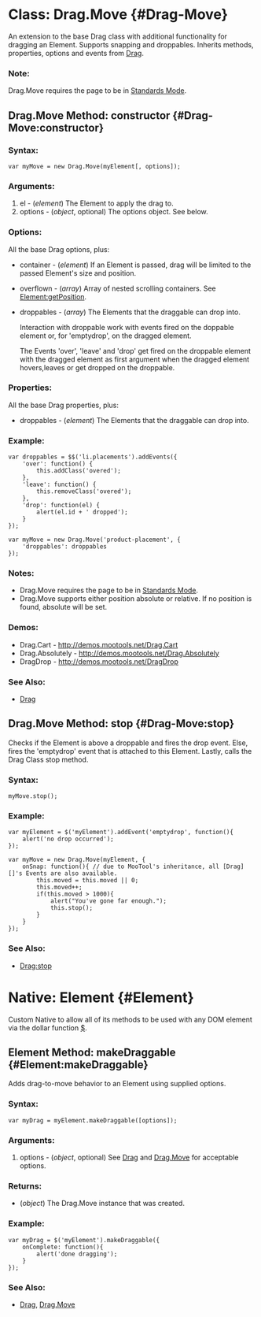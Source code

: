 Class: Drag.Move {#Drag-Move}
=============================

An extension to the base Drag class with additional functionality for dragging an Element.  Supports snapping and droppables.
Inherits methods, properties, options and events from [Drag][].

### Note:

Drag.Move requires the page to be in [Standards Mode](http://hsivonen.iki.fi/doctype/).


Drag.Move Method: constructor {#Drag-Move:constructor}
-------------------------------------------------

### Syntax:

	var myMove = new Drag.Move(myElement[, options]);

### Arguments:

1. el      - (*element*) The Element to apply the drag to.
2. options - (*object*, optional) The options object. See below.

### Options:

All the base Drag options, plus:
	
* container  - (*element*) If an Element is passed, drag will be limited to the passed Element's size and position.
* overflown  - (*array*) Array of nested scrolling containers. See [Element:getPosition](/Element/#getPosition).
* droppables - (*array*) The Elements that the draggable can drop into.
	
	Interaction with droppable work with events fired on the doppable element or, for 'emptydrop', on the dragged element.
	
	The Events 'over', 'leave' and 'drop' get fired on the droppable element with the dragged element as first argument when the dragged element hovers,leaves or get dropped on the droppable.

### Properties:

All the base Drag properties, plus:

* droppables - (*element*) The Elements that the draggable can drop into.

### Example:

	var droppables = $$('li.placements').addEvents({
		'over': function() {
			this.addClass('overed');
		},
		'leave': function() {
			this.removeClass('overed');
		},
		'drop': function(el) {
			alert(el.id + ' dropped');
		}
	});
	
	var myMove = new Drag.Move('product-placement', {
		'droppables': droppables
	});

### Notes:

- Drag.Move requires the page to be in [Standards Mode](http://hsivonen.iki.fi/doctype/).
- Drag.Move supports either position absolute or relative. If no position is found, absolute will be set.

### Demos:

* Drag.Cart - <http://demos.mootools.net/Drag.Cart>
* Drag.Absolutely - <http://demos.mootools.net/Drag.Absolutely>
* DragDrop - <http://demos.mootools.net/DragDrop>

### See Also:

- [Drag][]



Drag.Move Method: stop {#Drag-Move:stop}
-------------------------------------------------

Checks if the Element is above a droppable and fires the drop event. Else, fires the 'emptydrop' event that is attached to this Element. Lastly, calls the Drag Class stop method.

### Syntax:

	myMove.stop();

### Example:

	var myElement = $('myElement').addEvent('emptydrop', function(){
		alert('no drop occurred');
	});

	var myMove = new Drag.Move(myElement, {
		onSnap: function(){ // due to MooTool's inheritance, all [Drag][]'s Events are also available.
			this.moved = this.moved || 0;
			this.moved++;
			if(this.moved > 1000){
				alert("You've gone far enough.");
				this.stop();
			}
		}
	});

### See Also:

- [Drag:stop][]



Native: Element {#Element}
==========================

Custom Native to allow all of its methods to be used with any DOM element via the dollar function [$][].



Element Method: makeDraggable {#Element:makeDraggable}
------------------------------------------------------

Adds drag-to-move behavior to an Element using supplied options.

### Syntax:

	var myDrag = myElement.makeDraggable([options]);

### Arguments:

1. options - (*object*, optional) See [Drag][] and [Drag.Move](#Drag-Move) for acceptable options.

### Returns:

* (*object*) The Drag.Move instance that was created.

### Example:

	var myDrag = $('myElement').makeDraggable({
		onComplete: function(){
			alert('done dragging');
		}
	});

### See Also:

- [Drag][], [Drag.Move](#Drag-Move)



[$]: /Element/Element/#dollar
[Drag]: /Drag/Drag/#Drag
[Drag:stop]: /Drag/Drag/#Drag:stop
[Element:getPosition]: /Utilities/Dimensions/#Element:getPosition